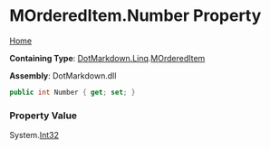 # MOrderedItem\.Number Property

[Home](../../../../README.md)

**Containing Type**: [DotMarkdown.Linq](../../README.md)\.[MOrderedItem](../README.md)

**Assembly**: DotMarkdown\.dll

```csharp
public int Number { get; set; }
```

### Property Value

System\.[Int32](https://docs.microsoft.com/en-us/dotnet/api/system.int32)

